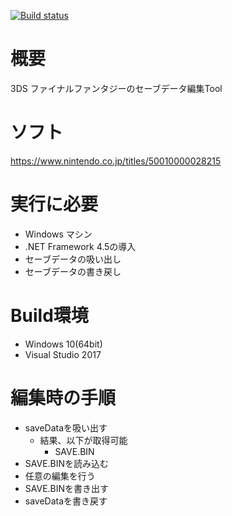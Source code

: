 [![Build status](https://ci.appveyor.com/api/projects/status/1k21y30scaimi97w?svg=true)](https://ci.appveyor.com/project/turtle-insect/ff1)

# 概要
3DS ファイナルファンタジーのセーブデータ編集Tool

# ソフト
https://www.nintendo.co.jp/titles/50010000028215

# 実行に必要
* Windows マシン
* .NET Framework 4.5の導入
* セーブデータの吸い出し
* セーブデータの書き戻し

# Build環境
* Windows 10(64bit)
* Visual Studio 2017

# 編集時の手順
* saveDataを吸い出す
   * 結果、以下が取得可能
      * SAVE.BIN
* SAVE.BINを読み込む
* 任意の編集を行う
* SAVE.BINを書き出す
* saveDataを書き戻す
